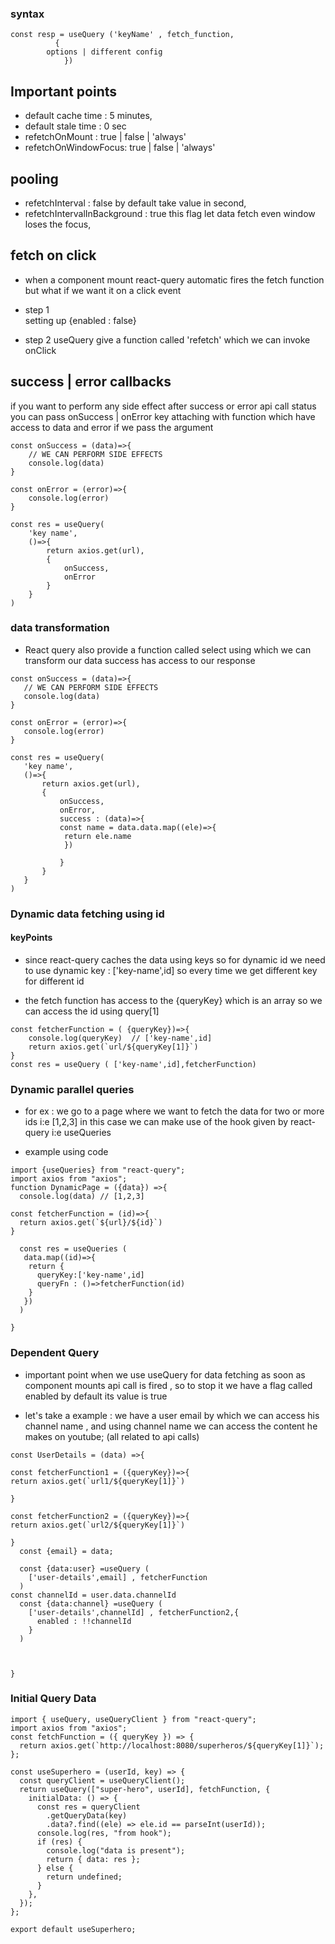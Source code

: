 ### syntax

```
const resp = useQuery ('keyName' , fetch_function,
          {
        options | different config
            })
```

## Important points

- default cache time : 5 minutes,
- default stale time : 0 sec
- refetchOnMount : true | false | 'always'
- refetchOnWindowFocus: true | false | 'always'

## pooling

- refetchInterval : false by default take value in second,
- refetchIntervalInBackground : true this flag let data fetch even window loses the focus,

## fetch on click

- when a component mount react-query automatic
  fires the fetch function but what if we want
  it on a click event

- step 1  
  setting up {enabled : false}

- step 2
  useQuery give a function called 'refetch'
  which we can invoke onClick

## success | error callbacks

if you want to perform any side effect after success or error api call status you can pass onSuccess | onError key attaching with function which have access to data and error if we pass the argument

```
const onSuccess = (data)=>{
    // WE CAN PERFORM SIDE EFFECTS
    console.log(data)
}

const onError = (error)=>{
    console.log(error)
}

const res = useQuery(
    'key name',
    ()=>{
        return axios.get(url),
        {
            onSuccess,
            onError
        }
    }
)

```

### data transformation

- React query also provide a function called select using which we can transform our data
  success has access to our response

```
const onSuccess = (data)=>{
   // WE CAN PERFORM SIDE EFFECTS
   console.log(data)
}

const onError = (error)=>{
   console.log(error)
}

const res = useQuery(
   'key name',
   ()=>{
       return axios.get(url),
       {
           onSuccess,
           onError,
           success : (data)=>{
           const name = data.data.map((ele)=>{
            return ele.name
            })

           }
       }
   }
)
```

### Dynamic data fetching using id

#### keyPoints

- since react-query caches the data using keys so for dynamic id we need to use dynamic key : ['key-name',id] so every time we get different key for different id

- the fetch function has access to the {queryKey} which is an array so we can access
  the id using query[1]

```
const fetcherFunction = ( {queryKey})=>{
    console.log(queryKey)  // ['key-name',id]
    return axios.get(`url/${queryKey[1]}`)
}
const res = useQuery ( ['key-name',id],fetcherFunction)

```

### Dynamic parallel queries

- for ex : we go to a page where we want to fetch the data for two or more ids i:e [1,2,3]
  in this case we can make use of the hook given by react-query i:e useQueries

- example using code

```
import {useQueries} from "react-query";
import axios from "axios";
function DynamicPage = ({data}) =>{
  console.log(data) // [1,2,3]

const fetcherFunction = (id)=>{
  return axios.get(`${url}/${id}`)
}

  const res = useQueries (
   data.map((id)=>{
    return {
      queryKey:['key-name',id]
      queryFn : ()=>fetcherFunction(id)
    }
   })
  )

}

```

### Dependent Query

- important point
  when we use useQuery for data fetching as soon as component mounts
  api call is fired , so to stop it we have a flag called enabled by default
  its value is true

* let's take a example : we have a user email by which we can access his
  channel name , and using channel name we can access the content he
  makes on youtube; (all related to api calls)

```
const UserDetails = (data) =>{

const fetcherFunction1 = ({queryKey})=>{
return axios.get(`url1/${queryKey[1]}`)

}

const fetcherFunction2 = ({queryKey})=>{
return axios.get(`url2/${queryKey[1]}`)

}
  const {email} = data;

  const {data:user} =useQuery (
    ['user-details',email] , fetcherFunction
  )
const channelId = user.data.channelId
  const {data:channel} =useQuery (
    ['user-details',channelId] , fetcherFunction2,{
      enabled : !!channelId
    }
  )



}

```

### Initial Query Data

```
import { useQuery, useQueryClient } from "react-query";
import axios from "axios";
const fetchFunction = ({ queryKey }) => {
  return axios.get(`http://localhost:8080/superheros/${queryKey[1]}`);
};

const useSuperhero = (userId, key) => {
  const queryClient = useQueryClient();
  return useQuery(["super-hero", userId], fetchFunction, {
    initialData: () => {
      const res = queryClient
        .getQueryData(key)
        .data?.find((ele) => ele.id == parseInt(userId));
      console.log(res, "from hook");
      if (res) {
        console.log("data is present");
        return { data: res };
      } else {
        return undefined;
      }
    },
  });
};

export default useSuperhero;

```